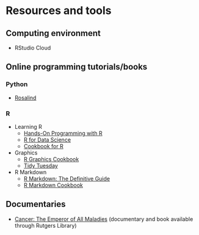 
# Resources and tools

## Computing environment
- RStudio Cloud

## Online programming tutorials/books

### Python

- [Rosalind](https://rosalind.info/problems/locations/)

### R

- Learning R  
  - [Hands-On Programming with R](https://rstudio-education.github.io/hopr/)
  - [R for Data Science](https://r4ds.had.co.nz/)
  - [Cookbook for R](http://www.cookbook-r.com/)
- Graphics
  - [R Graphics Cookbook](https://r-graphics.org/)
  - [Tidy Tuesday](https://github.com/rfordatascience/tidytuesday)
- R Markdown
  - [R Markdown: The Definitive Guide](https://bookdown.org/yihui/rmarkdown/)
  - [R Markdown Cookbook](https://bookdown.org/yihui/rmarkdown-cookbook/)

## Documentaries
- [Cancer: The Emperor of All Maladies](https://www.pbs.org/kenburns/cancer-emperor-of-all-maladies/) (documentary and book available through Rutgers Library)
